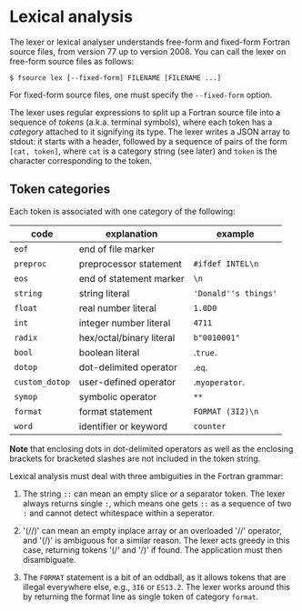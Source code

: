 Lexical analysis
================
The lexer or lexical analyser understands free-form and fixed-form Fortran
source files, from version 77 up to version 2008.  You can call the lexer on
free-form source files as follows:

    $ fsource lex [--fixed-form] FILENAME [FILENAME ...]

For fixed-form source files, one must specify the `--fixed-form` option.

The lexer uses regular expressions to split up a Fortran source file into a
sequence of *tokens* (a.k.a. terminal symbols), where each token has a
*category* attached to it signifying its type.  The lexer writes a JSON array
to stdout: it starts with a header, followed by a sequence of pairs of the form
`[cat, token]`, where `cat` is a category string (see later) and `token` is the
character corresponding to the token.

Token categories
----------------
Each token is associated with one category of the following:

 | code              | explanation              | example              |
 |-------------------|--------------------------|----------------------|
 | `eof`             | end of file marker       |                      |
 | `preproc`         | preprocessor statement   | `#ifdef INTEL\n`     |
 | `eos`             | end of statement marker  | `\n`                 |
 | `string`          | string literal           | `'Donald''s things'` |
 | `float`           | real number literal      | `1.0D0`              |
 | `int`             | integer number literal   | `4711`               |
 | `radix`           | hex/octal/binary literal | `b"0010001"`         |
 | `bool`            | boolean literal          | .`true`.             |
 | `dotop`           | dot-delimited operator   | .`eq`.               |
 | `custom_dotop`    | user-defined operator    | .`myoperator`.       |
 | `symop`           | symbolic operator        | `**`                 |
 | `format`          | format statement         | `FORMAT (3I2)\n`     |
 | `word`            | identifier or keyword    | `counter`            |

**Note** that enclosing dots in dot-delimited operators as well as the
enclosing brackets for bracketed slashes are not included in the token string.

Lexical analysis must deal with three ambiguities in the Fortran grammar:

 1. The string `::` can mean an empty slice or a separator token.  The
    lexer always returns single `:`, which means one gets `::` as a
    sequence of two `:` and cannot detect whitespace within a seperator.

 2. '(//)' can mean an empty inplace array or an overloaded '//' operator,
    and '(/)' is ambiguous for a similar reason.  The lexer acts greedy in
    this case, returning tokens '(/' and '/)' if found.  The application must
    then disambiguate.

 3. The `FORMAT` statement is a bit of an oddball, as it allows tokens that
    are illegal everywhere else, e.g., `3I6` or `ES13.2`.  The lexer works
    around this by returning the format line as single token of category
    `format`.

